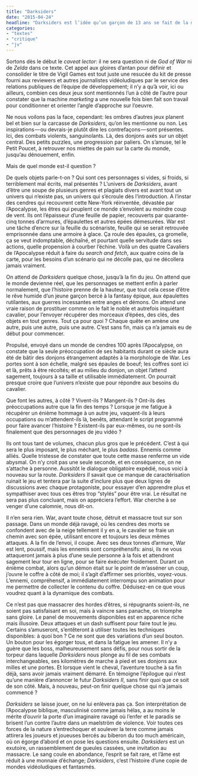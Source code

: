```yaml
---
title: "Darksiders"
date: "2015-04-24"
headline: "Darksiders est l’idée qu’un garçon de 13 ans se fait de la masculinité."
categories:
- "textes"
- "critique"
- "jv"
---
```


<script>
  import AlerteVieux from '$lib/components/AlerteVieux.svelte'
</script>

<AlerteVieux/>

Sortons dès le début le _caveat lector_: il ne sera question ni de _God of War_ ni de _Zelda_ dans ce texte. Cet appel aux gloires d’antan pour définir et consolider le titre de Vigil Games est tout juste une resucée du kit de presse fourni aux reviewers et autres journalistes vidéoludiques par le service des relations publiques de l’équipe de développement; il n’y a qu’à voir, ici ou ailleurs, combien ces deux jeux sont mentionnés l’un à côté de l’autre pour constater que la machine _marketing_ a une nouvelle fois bien fait son travail pour conditionner et orienter l’angle d’approche sur l’oeuvre.

Ne nous voilons pas la face, cependant: les ombres d’autres jeux planent bel et bien sur la carcasse de _Darksiders_, qu’on les mentionne ou non. Les inspirations — ou devrais-je plutôt dire les contrefaçons — sont présentes. Ici, des combats violents, sanguinolants. Là, des donjons axés sur un objet central. Des petits puzzles, une progression par paliers. On s’amuse, tel le Petit Poucet, à retrouver nos miettes de pain sur la carte du monde, jusqu’au dénouement, enfin.

Mais de quel monde est-il question ?

De quels objets parle-t-on ? Qui sont ces personnages si vides, si froids, si terriblement mal écrits, mal présentés ? L’univers de _Darksiders_, avant d’être une soupe de plusieurs genres et plagiats divers est avant tout un univers qui n’existe pas, un univers qui s’écroule dès l’introduction. A l’instar des cendres qui recouvrent cette New-York réinventée, dévastée par l’Apocalypse, les êtres qui peuplent ce monde s’envolent au moindre coup de vent. Ils ont l’épaisseur d’une feuille de papier, recouverts par quarante-cinq tonnes d’armures, d’épaulettes et autres épées démesurées. War est une tâche d’encre sur la feuille du scénariste, feuille qui se serait retrouvée emprisonnée dans une armoire à glace. Ça roule des épaules, ça gromelle, ça se veut indomptable, déchaîné, et pourtant quelle servitude dans ses actions, quelle propension à courber l’échine. Voilà un des quatre Cavaliers de l’Apocalypse réduit à faire du _search and fetch_, aux quatre coins de la carte, pour les besoins d’un scénario qui ne décolle pas, qui ne décollera jamais vraiment.

On attend de _Darksiders_ quelque chose, jusqu’à la fin du jeu. On attend que le monde devienne réel, que les personnages se mettent enfin à parler normalement, que l’histoire prenne de la hauteur, que tout cela cesse d’être le rêve humide d’un jeune garçon bercé à la fantasy épique, aux épaulettes rutilantes, aux guerres incessantes entre anges et démons. On attend une vraie raison de prostituer comme on le fait le noble et autrefois inquiétant cavalier, pour l’envoyer récupérer des morceaux d’épées, des clés, des objets en tout genres. Tout ça pour quoi ? Chaque quête en amène une autre, puis une autre, puis une autre. C’est sans fin, mais ça n’a jamais eu de début pour commencer.

Propulsé, envoyé dans un monde de cendres 100 après l’Apocalypse, on constate que la seule préoccupation de ses habitants durant ce siècle aura été de bâtir des donjons étrangement adaptés à la morphologie de War. Les portes sont à son échelle, malgré ses épaules de boeuf; les coffres sont ici et là, prêts à être récoltés; et au milieu du donjon, un objet l’attend sagement, toujours à sa taille et utilisable immédiatement. On pourrait presque croire que l’univers n’existe que pour répondre aux besoins du cavalier.

Que font les autres, à côté ? Vivent-ils ? Mangent-ils ? Ont-ils des préoccupations autre que la fin des temps ? Lorsque je me fatigue à récupérer un énième hommage à un autre jeu, vaquent-ils à leurs occupations ou m’attendent-ils là, benêts, attendant le script programmé pour faire avancer l’histoire ? Existent-ils par eux-mêmes, ou ne sont-ils finalement que des personnages de jeu vidéo ?

Ils ont tous tant de volumes, chacun plus gros que le précédent. C’est à qui sera le plus imposant, le plus méchant, le plus _badass_. Ennemis comme alliés. Quelle tristesse de constater que toute cette masse renferme un vide abysmal. On n’y croit pas une seule seconde, et en conséquence, on ne s’attache à personne. Aussitôt le dialogue obligatoire expédié, nous voici à nouveau sur la route. _Darksiders II_ savait que ce manque de caractérisation ruinait le jeu et tentera par la suite d’inclure plus que deux lignes de discussions avec chaque protagoniste, pour essayer d’en apprendre plus et sympathiser avec tous ces êtres trop “stylés” pour être vrai. Le résultat ne sera pas plus concluant, mais on appréciera l’effort. War cherche à se venger d’une calomnie, nous dit-on.

Il n’en sera rien. War, avant toute chose, détruit et massacre tout sur son passage. Dans un monde déjà ravagé, où les cendres des morts se confondent avec de la neige tellement il y en a, le cavalier se fraie un chemin avec son épée, utilisant encore et toujours les deux mêmes attaques. A la fin de l’envoi, il coupe. Avec ses deux tonnes d’armure, War est lent, poussif, mais les ennemis sont compréhensifs: ainsi, ils ne vous attaqueront jamais à plus d’une seule personne à la fois et attendront sagement leur tour en ligne, pour se faire éxécuter froidement. Durant un énième combat, alors qu’un démon était sur le point de m’asséner un coup, j’ouvre le coffre à côté de moi; il s’agit d’affirmer ses priorités, voyez-vous. L’ennemi, compréhensif, a immédiatement interrompu son animation pour me permettre de collecter le contenu du coffre. Déduisez-en ce que vous voudrez quant à la dynamique des combats.

Ce n’est pas que massacrer des hordes d’êtres, si répugnants soient-ils, ne soient pas satisfaisant en soi, mais à vaincre sans panache, on triomphe sans gloire. Le panel de mouvements disponibles est en apparence riche mais illusoire. Deux attaques et un dash suffisent pour faire tout le jeu. Certains s’amuseront, s’entêteront à utiliser toutes les techniques disponibles: à quoi bon ? Ce ne sont que des variations d’un seul bouton. Un bouton pour les égorger tous, et dans la fatigue les amener. Il n’y a guère que les boss, malheureusement sans défis, pour nous sortir de la torpeur dans laquelle _Darksiders_ nous plonge au fil de ses combats interchangeables, ses kilomètres de marche à pied et ses donjons aux milles et une portes. Et lorsque vient le cheval, l’aventure touche à sa fin déjà, sans avoir jamais vraiment démarré. En témoigne l’épilogue qui n’est qu’une manière d’annoncer le futur _Darksiders II_, sans finir quoi que ce soit de son côté. Mais, à nouveau, peut-on finir quelque chose qui n’a jamais commencé ?

_Darksiders_ se laisse jouer, on ne lui enlèvera pas ça. Son interprétation de l’Apocalypse biblique, masculinisé comme jamais hélas, a au moins le mérite d’ouvrir la porte d’un imaginaire ravagé où l’enfer et le paradis se brisent l’un contre l’autre dans un maelström de violence. Voir toutes ces forces de la nature s’entrechoquer et soulever la terre comme jamais attirera les joueurs et joueuses bercés au biberon du too much américain, où on égorge d’abord et on pose les questions ensuite. _Darksiders_ est un exutoire, un rassemblement de gueules cassées, une invitation au massacre. Le sang coule en abondance, l’esprit se fait rare, et l’âme est réduit à une monnaie d’échange; _Darksiders_, c’est l’histoire d’une copie de mondes vidéoludiques et fantasmés.
